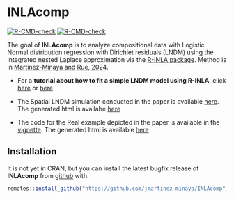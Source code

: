 
<!-- README.md is generated from README.Rmd. Please edit that file -->

# INLAcomp

<!-- badges: start -->

[![R-CMD-check](https://github.com/jmartinez-minaya/INLAcomp/tree/main/.github/workflows/R-CMD-check.yaml/badge.svg)](https://github.com/jmartinez-minaya/INLAcomp/tree/main/.github/workflows/R-CMD-check.yaml)
[![R-CMD-check](https://github.com/jmartinez-minaya/INLAcomp/actions/workflows/R-CMD-check.yaml/badge.svg)](https://github.com/jmartinez-minaya/INLAcomp/actions/workflows/R-CMD-check.yaml)
<!-- badges: end -->

The goal of **INLAcomp** is to analyze compositional data with Logistic
Normal distribution regression with Dirichlet residuals (LNDM) using the
integrated nested Laplace approximation via the [R-INLA
package](https://www.r-inla.org/). Method is in [Martinez-Minaya and
Rue,
2024](https://link.springer.com/article/10.1007/s11222-024-10427-3).

- For a **tutorial about how to fit a simple LNDM model using R-INLA**,
  click
  [here](https://github.com/jmartinez-minaya/INLAcomp/blob/main/vignettes/Dirichlet-CoDa.Rmd)
  or
  [here](https://github.com/hrue/r-inla/commit/3577c1b030a8460ff7194893bd97e57a62a1399d)

- The Spatial LNDM simulation conducted in the paper is available
  [here](https://github.com/jmartinez-minaya/INLAcomp/tree/main/simulations).
  The generated html is availabe
  [here](https://jmartinez-minaya.github.io/en/supplementary/supplementary/INLAComp/simulations.html)

- The code for the Real example depicted in the paper is available in
  the
  [vignette](https://github.com/jmartinez-minaya/INLAcomp/blob/main/vignettes/my-vignette.Rmd).
  The generated html is available
  [here](https://jmartinez-minaya.github.io/en/supplementary/supplementary/INLAComp/my-vignette.html)

## Installation

It is not yet in CRAN, but you can install the latest bugfix release of
**INLAcomp** from [github](https://github.com/jmartinez-minaya/INLAcomp)
with:

``` r
remotes::install_github("https://github.com/jmartinez-minaya/INLAcomp")
```
